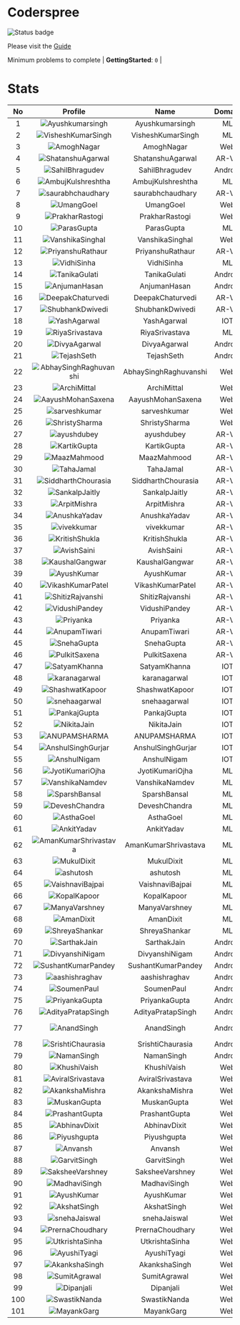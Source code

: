 
Coderspree
==========


![Status badge](https://github.com/InnogeeksOrganization/coderspree/actions/workflows/checkSubmission.yml/badge.svg)  


Please visit the [Guide](./Guide/README.md)  


Minimum problems to complete | **GettingStarted**: `0` |   

# Stats
  

|No|Profile|Name|Domain|Year|Solved|
| :---: | :---: | :---: | :---: | :---: | :---: |
|1|![Ayushkumarsingh](https://avatars.githubusercontent.com/u/78909117?v=4&s=100)|Ayushkumarsingh|ML|2|16|
|2|![VisheshKumarSingh](https://avatars.githubusercontent.com/u/47525494?v=4&s=100)|VisheshKumarSingh|ML|2|14|
|3|![AmoghNagar](https://avatars.githubusercontent.com/u/84376218?v=4&s=100)|AmoghNagar|Web|3|12|
|4|![ShatanshuAgarwal](https://avatars.githubusercontent.com/u/63258511?v=4&s=100)|ShatanshuAgarwal|AR-VR|3|11|
|5|![SahilBhragudev](https://avatars.githubusercontent.com/u/84376218?v=4&s=100)|SahilBhragudev|Android|2|9|
|6|![AmbujKulshreshtha](https://avatars.githubusercontent.com/u/82520623?v=4&s=100)|AmbujKulshreshtha|ML|2|8|
|7|![saurabhchaudhary](https://avatars.githubusercontent.com/u/54533861?v=4&s=100)|saurabhchaudhary|AR-VR|3|7|
|8|![UmangGoel](https://avatars.githubusercontent.com/u/84376218?v=4&s=100)|UmangGoel|Web|3|7|
|9|![PrakharRastogi](https://avatars.githubusercontent.com/u/84376218?v=4&s=100)|PrakharRastogi|Web|3|7|
|10|![ParasGupta](https://avatars.githubusercontent.com/u/60445527?v=4&s=100)|ParasGupta|ML|3|6|
|11|![VanshikaSinghal](https://avatars.githubusercontent.com/u/84376218?v=4&s=100)|VanshikaSinghal|Web|3|5|
|12|![PriyanshuRathaur](https://avatars.githubusercontent.com/u/86730388?v=4&s=100)|PriyanshuRathaur|AR-VR|2|3|
|13|![VidhiSinha](https://avatars.githubusercontent.com/u/83163944?v=4&s=100)|VidhiSinha|ML|2|3|
|14|![TanikaGulati](https://avatars.githubusercontent.com/u/84376218?v=4&s=100)|TanikaGulati|Android|2|3|
|15|![AnjumanHasan](https://avatars.githubusercontent.com/u/84376218?v=4&s=100)|AnjumanHasan|Android|2|3|
|16|![DeepakChaturvedi](https://avatars.githubusercontent.com/u/61619479?v=4&s=100)|DeepakChaturvedi|AR-VR|3|2|
|17|![ShubhankDwivedi](https://avatars.githubusercontent.com/u/81324099?v=4&s=100)|ShubhankDwivedi|AR-VR|2ndYear|2|
|18|![YashAgarwal](https://avatars.githubusercontent.com/u/59206738?v=4&s=100)|YashAgarwal|IOT|3|2|
|19|![RiyaSrivastava](https://avatars.githubusercontent.com/u/82600662?v=4&s=100)|RiyaSrivastava|ML|2|2|
|20|![DivyaAgarwal](https://avatars.githubusercontent.com/u/84376218?v=4&s=100)|DivyaAgarwal|Android|2|2|
|21|![TejashSeth](https://avatars.githubusercontent.com/u/84376218?v=4&s=100)|TejashSeth|Android|2|2|
|22|![AbhaySinghRaghuvanshi](https://avatars.githubusercontent.com/u/84376218?v=4&s=100)|AbhaySinghRaghuvanshi|Web|2|2|
|23|![ArchiMittal](https://avatars.githubusercontent.com/u/84376218?v=4&s=100)|ArchiMittal|Web|2|2|
|24|![AayushMohanSaxena](https://avatars.githubusercontent.com/u/84376218?v=4&s=100)|AayushMohanSaxena|Web|2|2|
|25|![sarveshkumar](https://avatars.githubusercontent.com/u/84376218?v=4&s=100)|sarveshkumar|Web|3|2|
|26|![ShristySharma](https://avatars.githubusercontent.com/u/84376218?v=4&s=100)|ShristySharma|Web|3|2|
|27|![ayushdubey](https://avatars.githubusercontent.com/u/33064931?v=4&s=100)|ayushdubey|AR-VR|2|1|
|28|![KartikGupta](https://avatars.githubusercontent.com/u/57028920?v=4&s=100)|KartikGupta|AR-VR|3|1|
|29|![MaazMahmood](https://avatars.githubusercontent.com/u/83294849?v=4&s=100)|MaazMahmood|AR-VR|2|1|
|30|![TahaJamal](https://avatars.githubusercontent.com/u/60614154?v=4&s=100)|TahaJamal|AR-VR|3|1|
|31|![SiddharthChourasia](https://avatars.githubusercontent.com/u/78783051?v=4&s=100)|SiddharthChourasia|AR-VR|2|1|
|32|![SankalpJaitly](https://avatars.githubusercontent.com/u/63491937?v=4&s=100)|SankalpJaitly|AR-VR|3|1|
|33|![ArpitMishra](https://avatars.githubusercontent.com/u/91672224?v=4&s=100)|ArpitMishra|AR-VR|2nd|1|
|34|![AnushkaYadav](https://avatars.githubusercontent.com/u/63538061?v=4&s=100)|AnushkaYadav|AR-VR|3|1|
|35|![vivekkumar](https://avatars.githubusercontent.com/u/60609162?v=4&s=100)|vivekkumar|AR-VR|3|1|
|36|![KritishShukla](https://avatars.githubusercontent.com/u/84233260?v=4&s=100)|KritishShukla|AR-VR|2|1|
|37|![AvishSaini](https://avatars.githubusercontent.com/u/82599778?v=4&s=100)|AvishSaini|AR-VR|2|1|
|38|![KaushalGangwar](https://avatars.githubusercontent.com/u/78899517?v=4&s=100)|KaushalGangwar|AR-VR|2|1|
|39|![AyushKumar](https://avatars.githubusercontent.com/u/77633249?v=4&s=100)|AyushKumar|AR-VR|2|1|
|40|![VikashKumarPatel](https://avatars.githubusercontent.com/u/72515535?v=4&s=100)|VikashKumarPatel|AR-VR|3|1|
|41|![ShitizRajvanshi](https://avatars.githubusercontent.com/u/86548099?v=4&s=100)|ShitizRajvanshi|AR-VR|2|1|
|42|![VidushiPandey](https://avatars.githubusercontent.com/u/86524341?v=4&s=100)|VidushiPandey|AR-VR|2|1|
|43|![Priyanka](https://avatars.githubusercontent.com/u/72395482?v=4&s=100)|Priyanka|AR-VR|3|1|
|44|![AnupamTiwari](https://avatars.githubusercontent.com/u/81892907?v=4&s=100)|AnupamTiwari|AR-VR|2|1|
|45|![SnehaGupta](https://avatars.githubusercontent.com/u/63196333?v=4&s=100)|SnehaGupta|AR-VR|3|1|
|46|![PulkitSaxena](https://avatars.githubusercontent.com/u/84513589?v=4&s=100)|PulkitSaxena|AR-VR|2|1|
|47|![SatyamKhanna](https://avatars.githubusercontent.com/u/52063544?v=4&s=100)|SatyamKhanna|IOT|3|1|
|48|![karanagarwal](https://avatars.githubusercontent.com/u/86533183?v=4&s=100)|karanagarwal|IOT|2|1|
|49|![ShashwatKapoor](https://avatars.githubusercontent.com/u/74201117?v=4&s=100)|ShashwatKapoor|IOT|3|1|
|50|![snehaagarwal](https://avatars.githubusercontent.com/u/91549661?v=4&s=100)|snehaagarwal|IOT|3|1|
|51|![PankajGupta](https://avatars.githubusercontent.com/u/91672523?v=4&s=100)|PankajGupta|IOT|2|1|
|52|![NikitaJain](https://avatars.githubusercontent.com/u/91686453?v=4&s=100)|NikitaJain|IOT|2|1|
|53|![ANUPAMSHARMA](https://avatars.githubusercontent.com/u/91667813?v=4&s=100)|ANUPAMSHARMA|IOT|2|1|
|54|![AnshulSinghGurjar](https://avatars.githubusercontent.com/u/90499262?v=4&s=100)|AnshulSinghGurjar|IOT|2|1|
|55|![AnshulNigam](https://avatars.githubusercontent.com/u/74321084?v=4&s=100)|AnshulNigam|IOT|2|1|
|56|![JyotiKumariOjha](https://avatars.githubusercontent.com/u/82596078?v=4&s=100)|JyotiKumariOjha|ML|2|1|
|57|![VanshikaNamdev](https://avatars.githubusercontent.com/u/64363094?v=4&s=100)|VanshikaNamdev|ML|3|1|
|58|![SparshBansal](https://avatars.githubusercontent.com/u/78899820?v=4&s=100)|SparshBansal|ML|2|1|
|59|![DeveshChandra](https://avatars.githubusercontent.com/u/82612473?v=4&s=100)|DeveshChandra|ML|2|1|
|60|![AsthaGoel](https://avatars.githubusercontent.com/u/62610706?v=4&s=100)|AsthaGoel|ML|3|1|
|61|![AnkitYadav](https://avatars.githubusercontent.com/u/66520710?v=4&s=100)|AnkitYadav|ML|3|1|
|62|![AmanKumarShrivastava](https://avatars.githubusercontent.com/u/81643753?v=4&s=100)|AmanKumarShrivastava|ML|2|1|
|63|![MukulDixit](https://avatars.githubusercontent.com/u/55882740?v=4&s=100)|MukulDixit|ML|3|1|
|64|![ashutosh](https://avatars.githubusercontent.com/u/60190101?v=4&s=100)|ashutosh|ML|3|1|
|65|![VaishnaviBajpai](https://avatars.githubusercontent.com/u/82597311?v=4&s=100)|VaishnaviBajpai|ML|2|1|
|66|![KopalKapoor](https://avatars.githubusercontent.com/u/82762079?v=4&s=100)|KopalKapoor|ML|2|1|
|67|![ManyaVarshney](https://avatars.githubusercontent.com/u/82599650?v=4&s=100)|ManyaVarshney|ML|2|1|
|68|![AmanDixit](https://avatars.githubusercontent.com/u/82611683?v=4&s=100)|AmanDixit|ML|2|1|
|69|![ShreyaShankar](https://avatars.githubusercontent.com/u/65847819?v=4&s=100)|ShreyaShankar|ML|3|1|
|70|![SarthakJain](https://avatars.githubusercontent.com/u/84376218?v=4&s=100)|SarthakJain|Android|2|1|
|71|![DivyanshiNigam](https://avatars.githubusercontent.com/u/84376218?v=4&s=100)|DivyanshiNigam|Android|2|1|
|72|![SushantKumarPandey](https://avatars.githubusercontent.com/u/84376218?v=4&s=100)|SushantKumarPandey|Android|2|1|
|73|![aashishraghav](https://avatars.githubusercontent.com/u/84376218?v=4&s=100)|aashishraghav|Android|2|1|
|74|![SoumenPaul](https://avatars.githubusercontent.com/u/84376218?v=4&s=100)|SoumenPaul|Android|2|1|
|75|![PriyankaGupta](https://avatars.githubusercontent.com/u/84376218?v=4&s=100)|PriyankaGupta|Android|2|1|
|76|![AdityaPratapSingh](https://avatars.githubusercontent.com/u/84376218?v=4&s=100)|AdityaPratapSingh|Android|2|1|
|77|![AnandSingh](https://avatars.githubusercontent.com/u/84376218?v=4&s=100)|AnandSingh|Android|Invalid Foldername|1|
|78|![SrishtiChaurasia](https://avatars.githubusercontent.com/u/84376218?v=4&s=100)|SrishtiChaurasia|Android|2|1|
|79|![NamanSingh](https://avatars.githubusercontent.com/u/84376218?v=4&s=100)|NamanSingh|Android|2|1|
|80|![KhushiVaish](https://avatars.githubusercontent.com/u/84376218?v=4&s=100)|KhushiVaish|Web|2|1|
|81|![AviralSrivastava](https://avatars.githubusercontent.com/u/84376218?v=4&s=100)|AviralSrivastava|Web|2|1|
|82|![AkankshaMishra](https://avatars.githubusercontent.com/u/84376218?v=4&s=100)|AkankshaMishra|Web|2|1|
|83|![MuskanGupta](https://avatars.githubusercontent.com/u/84376218?v=4&s=100)|MuskanGupta|Web|3|1|
|84|![PrashantGupta](https://avatars.githubusercontent.com/u/84376218?v=4&s=100)|PrashantGupta|Web|3|1|
|85|![AbhinavDixit](https://avatars.githubusercontent.com/u/84376218?v=4&s=100)|AbhinavDixit|Web|3|1|
|86|![Piyushgupta](https://avatars.githubusercontent.com/u/84376218?v=4&s=100)|Piyushgupta|Web|2|1|
|87|![Anvansh](https://avatars.githubusercontent.com/u/84376218?v=4&s=100)|Anvansh|Web|2|1|
|88|![GarvitSingh](https://avatars.githubusercontent.com/u/84376218?v=4&s=100)|GarvitSingh|Web|2|1|
|89|![SaksheeVarshney](https://avatars.githubusercontent.com/u/84376218?v=4&s=100)|SaksheeVarshney|Web|3|1|
|90|![MadhaviSingh](https://avatars.githubusercontent.com/u/84376218?v=4&s=100)|MadhaviSingh|Web|2|1|
|91|![AyushKumar](https://avatars.githubusercontent.com/u/84376218?v=4&s=100)|AyushKumar|Web|2|1|
|92|![AkshatSingh](https://avatars.githubusercontent.com/u/84376218?v=4&s=100)|AkshatSingh|Web|2|1|
|93|![snehaJaiswal](https://avatars.githubusercontent.com/u/84376218?v=4&s=100)|snehaJaiswal|Web|2|1|
|94|![PrernaChoudhary](https://avatars.githubusercontent.com/u/84376218?v=4&s=100)|PrernaChoudhary|Web|2|1|
|95|![UtkrishtaSinha](https://avatars.githubusercontent.com/u/84376218?v=4&s=100)|UtkrishtaSinha|Web|2|1|
|96|![AyushiTyagi](https://avatars.githubusercontent.com/u/84376218?v=4&s=100)|AyushiTyagi|Web|3|1|
|97|![AkankshaSingh](https://avatars.githubusercontent.com/u/84376218?v=4&s=100)|AkankshaSingh|Web|2|1|
|98|![SumitAgrawal](https://avatars.githubusercontent.com/u/84376218?v=4&s=100)|SumitAgrawal|Web|2|1|
|99|![Dipanjali](https://avatars.githubusercontent.com/u/84376218?v=4&s=100)|Dipanjali|Web|2|1|
|100|![SwastikNanda](https://avatars.githubusercontent.com/u/84376218?v=4&s=100)|SwastikNanda|Web|2|1|
|101|![MayankGarg](https://avatars.githubusercontent.com/u/84376218?v=4&s=100)|MayankGarg|Web|2|1|
